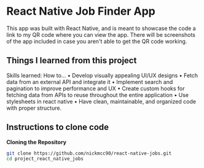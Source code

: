 # React Native Job Finder App

This app was built with React Native, and is meant to showcase the code a link to my QR code where you can view the app. There will
be screenshots of the app included in case you aren't able to get the QR code working.

## Things I learned from this project

Skills learned: 
How to...
• Develop visually appealing UI/UX designs
• Fetch data from an external API and integrate it
• Implement search and pagination to improve performance and UX
• Create custom hooks for fetching data from APIs to reuse throughout the entire application
• Use stylesheets in react native 
• Have clean, maintainable, and organized code with proper structure.

## Instructions to clone code

**Cloning the Repository**

```bash
git clone https://github.com/nickmcc90/react-native-jobs.git
cd project_react_native_jobs
```
